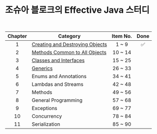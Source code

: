 # 조슈아 블로크의 Effective Java 스터디

<br/>

| Chapter 	| Category                                                                                           	| Item No. 	| Done                     	|
|:-------:	|----------------------------------------------------------------------------------------------------	|:--------:	|:------------------------:	|
|    1    	| [Creating and Destroying Objects](ch01) 	                                                          |   1 ~ 9  	|    :white_check_mark:    	|
|    2    	| [Methods Common to All Objects](ch02)                                                              	|  10 ~ 14 	|                          	|
|    3    	| [Classes and Interfaces](ch03)                                                                     	|  15 ~ 25 	|                          	|
|    4    	| [Generics](ch04)                                                                                   	|  26 ~ 33 	|                          	|
|    5    	| Enums and Annotations                                                                              	|  34 ~ 41 	|                          	|
|    6    	| Lambdas and Streams                                                                                	|  42 ~ 48 	|                          	|
|    7    	| Methods                                                                                            	|  49 ~ 56 	|                          	|
|    8    	| General Programming                                                                                	|  57 ~ 68 	|                          	|
|    9    	| Exceptions                                                                                         	|  69 ~ 77 	|                          	|
|    10   	| Concurrency                                                                                        	|  78 ~ 84 	|                          	|
|    11   	| Serialization                                                                                      	|  85 ~ 90 	|                          	|
